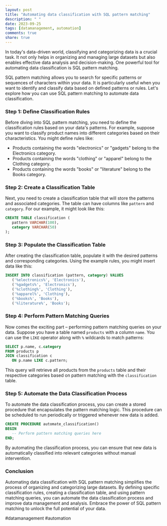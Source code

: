 ```yaml
---
layout: post
title: "Automating data classification with SQL pattern matching"
description: " "
date: 2023-09-25
tags: [datamanagement, automation]
comments: true
share: true
---
```


In today's data-driven world, classifying and categorizing data is a crucial task. It not only helps in organizing and managing large datasets but also enables effective data analysis and decision-making. One powerful tool for automating data classification is SQL pattern matching.

SQL pattern matching allows you to search for specific patterns or sequences of characters within your data. It is particularly useful when you want to identify and classify data based on defined patterns or rules. Let's explore how you can use SQL pattern matching to automate data classification.

### Step 1: Define Classification Rules

Before diving into SQL pattern matching, you need to define the classification rules based on your data's patterns. For example, suppose you want to classify product names into different categories based on their characteristics. You might define rules like:

- Products containing the words "electronics" or "gadgets" belong to the Electronics category.
- Products containing the words "clothing" or "apparel" belong to the Clothing category.
- Products containing the words "books" or "literature" belong to the Books category.

### Step 2: Create a Classification Table

Next, you need to create a classification table that will store the patterns and associated categories. The table can have columns like `pattern` and `category`. For our example, it might look like this:

```sql
CREATE TABLE classification (
   pattern VARCHAR(100),
   category VARCHAR(50)
);
```

### Step 3: Populate the Classification Table

After creating the classification table, populate it with the desired patterns and corresponding categories. Using the example rules, you might insert data like this:

```sql
INSERT INTO classification (pattern, category) VALUES 
   ('%electronics%', 'Electronics'),
   ('%gadgets%', 'Electronics'),
   ('%clothing%', 'Clothing'),
   ('%apparel%', 'Clothing'),
   ('%books%', 'Books'),
   ('%literature%', 'Books');
```

### Step 4: Perform Pattern Matching Queries

Now comes the exciting part – performing pattern matching queries on your data. Suppose you have a table named `products` with a column `name`. You can use the `LIKE` operator along with `%` wildcards to match patterns:

```sql
SELECT p.name, c.category
FROM products p
JOIN classification c
   ON p.name LIKE c.pattern;
```

This query will retrieve all products from the `products` table and their respective categories based on pattern matching with the `classification` table.

### Step 5: Automate the Data Classification Process

To automate the data classification process, you can create a stored procedure that encapsulates the pattern matching logic. This procedure can be scheduled to run periodically or triggered whenever new data is added.

```sql
CREATE PROCEDURE automate_classification()
BEGIN
   -- Perform pattern matching queries here
END;
```

By automating the classification process, you can ensure that new data is automatically classified into relevant categories without manual intervention.

### Conclusion

Automating data classification with SQL pattern matching simplifies the process of organizing and categorizing large datasets. By defining specific classification rules, creating a classification table, and using pattern matching queries, you can automate the data classification process and improve data management and analysis. Embrace the power of SQL pattern matching to unlock the full potential of your data.

\#datamanagement #automation